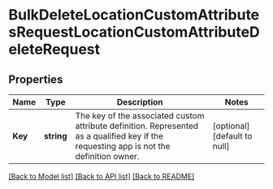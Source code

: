 # BulkDeleteLocationCustomAttributesRequestLocationCustomAttributeDeleteRequest

## Properties
Name | Type | Description | Notes
------------ | ------------- | ------------- | -------------
**Key** | **string** | The key of the associated custom attribute definition. Represented as a qualified key if the requesting app is not the definition owner. | [optional] [default to null]

[[Back to Model list]](../README.md#documentation-for-models) [[Back to API list]](../README.md#documentation-for-api-endpoints) [[Back to README]](../README.md)

